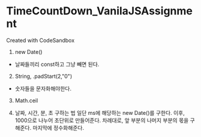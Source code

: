# TimeCountDown_VanilaJSAssignment

Created with CodeSandbox

1. new Date()

- 날짜들끼리 const하고 그냥 빼면 된다.

2. String, .padStart(2,"0")

- 숫자들을 문자화해야한다.

3. Math.ceil

4. 날짜, 시간, 분, 초 구하는 법
   일단 ms에 해당하는 new Date()를 구한다.
   이후, 1000으로 나누어 초단위로 만들어준다.
   차례대로, 앞 부분의 나머지 부분의 몫을 구해준다.
   마지막에 정수화해준다.

